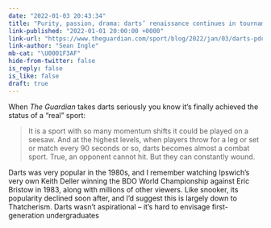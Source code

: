 ```yaml
---
date: "2022-01-03 20:43:34"
title: "Purity, passion, drama: darts’ renaissance continues in tournament for the  ages"
link-published: "2022-01-01 20:00:00 +0000"
link-url: "https://www.theguardian.com/sport/blog/2022/jan/03/darts-pdc-world-championship"
link-author: "Sean Ingle"
mb-cat: "\U0001F3AF"
hide-from-twitter: false
is_reply: false
is_like: false
draft: true
---
```


When _The Guardian_ takes darts seriously you know it’s finally achieved the status of a “real” sport:

> It is a sport with so many momentum shifts it could be played on a seesaw. And at the highest levels, when players throw for a leg or set or match every 90 seconds or so, darts becomes almost a combat sport. True, an opponent cannot hit. But they can constantly wound.

Darts was very popular in the 1980s, and I remember watching Ipswich’s very own Keith Deller winning the BDO World Championship against Eric Bristow in 1983, along with millions of other viewers. Like snooker, its popularity declined soon after, and I’d suggest this is largely down to Thatcherism. Darts wasn’t aspirational – it’s hard to envisage first-generation undergraduates
